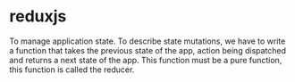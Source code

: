 # reduxjs
To manage application state.
To describe state mutations, we have to write a function that takes the previous state of the app,  action being dispatched and returns a next state of the app.
This function must be a pure function, this function is called the reducer.
